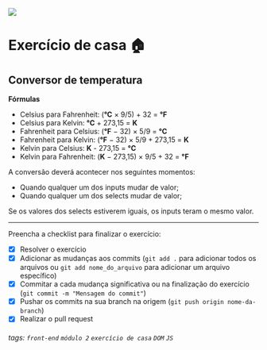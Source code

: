 ![](https://i.imgur.com/xG74tOh.png)

# Exercício de casa 🏠

## Conversor de temperatura

**Fórmulas**

- Celsius para Fahrenheit: (**°C** × 9/5) + 32 = **°F**
- Celsius para Kelvin: **°C** + 273,15 = **K**
- Fahrenheit para Celsius: (**°F** − 32) × 5/9 = **°C**
- Fahrenheit para Kelvin: (**°F** − 32) × 5/9 + 273,15 = **K**
- Kelvin para Celsius: **K** - 273,15 = **°C**
- Kelvin para Fahrenheit: (**K** − 273,15) × 9/5 + 32 = **°F**

A conversão deverá acontecer nos seguintes momentos:

- Quando qualquer um dos inputs mudar de valor;
- Quando qualquer um dos selects mudar de valor;

Se os valores dos selects estiverem iguais, os inputs teram o mesmo valor.

---

Preencha a checklist para finalizar o exercício:

- [x] Resolver o exercício
- [x] Adicionar as mudanças aos commits (`git add .` para adicionar todos os arquivos ou `git add nome_do_arquivo` para adicionar um arquivo específico)
- [x] Commitar a cada mudança significativa ou na finalização do exercício (`git commit -m "Mensagem do commit"`)
- [x] Pushar os commits na sua branch na origem (`git push origin nome-da-branch`)
- [x] Realizar o pull request

###### tags: `front-end` `módulo 2` `exercício de casa` `DOM` `JS`
